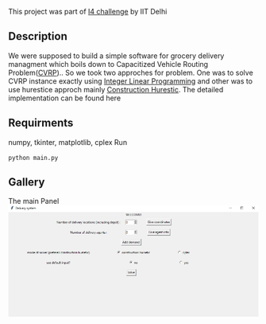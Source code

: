 This project was part of [I4 challenge](https://twitter.com/iitdelhi/status/1245606188718239745?s=20)  by IIT Delhi
## Description
We were supposed to build a simple software for grocery delivery managment which boils down to Capacitized Vehicle Routing Problem([CVRP](https://en.wikipedia.org/wiki/Vehicle_routing_problem))..
So we took two approches for problem. One was to solve CVRP instance exactly using [Integer Linear Programming](https://en.wikipedia.org/wiki/Integer_programming) and other was to use hurestice approch 
mainly [Construction Hurestic](https://en.wikipedia.org/wiki/Constructive_heuristic). The detailed implementation can be found here<br />
## Requirments
numpy, tkinter, matplotlib, cplex
Run<br />
<pre>
<code>python main.py</code>
</pre>
## Gallery
The main Panel<br />
![alt text](gallery/main_panel.png)
